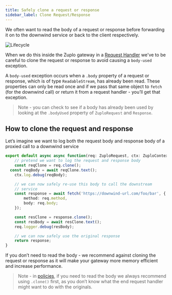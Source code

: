 ```yaml
---
title: Safely clone a request or response
sidebar_label: Clone Request/Response
---
```


We often want to read the body of a request or response before forwarding it on
to the downwind service or back to the client respectively.

![Lifecycle](https://cdn.zuplo.com/assets/f70d62c0-8bdd-4476-9fd6-fe2dad7ae3a2.png)

When we do this inside the Zuplo gateway in a
[Request Handler](../handlers/custom-handler.md) we've to be careful to clone
the request or response to avoid causing a `body-used` exception.

A `body-used` exception occurs when a `.body` property of a request or response,
which is of type `ReadableStream`, has already been read. These properties can
only be read once and if we pass that same object to `fetch` (for the downwind
call) or return it from a request handler - you’ll get that exception.

> Note - you can check to see if a body has already been used by looking at the
> `.bodyUsed` property of `ZuploRequest` and `Response`.

## How to clone the request and response

Let’s imagine we want to log both the request body and response body of a
proxied call to a downwind service

```ts
export default async async function(req: ZuploRequest, ctx: ZuploContext) {
	// pretend we want to log the request and response body
	const reqClone = req.clone();
  const reqBody = await reqClone.text();
	ctx.log.debug(reqBody);

	// we can now safely re-use this body to call the downstream
	// service
	const response = await fetch('https://downwind-url.com/foo/bar', {
		method: req.method,
		body: req.body;
	});

	const resClone = response.clone();
	const resBody = await resClone.text();
	req.logger.debug(resBody);

	// we can now safely use the original response
	return response;
}
```

If you don’t need to read the body - we recommend against cloning the request or
response as it will make your gateway more memory efficient and increase
performance.

> Note - in [policies](../policies), if you need to read the body we always
> recommend using `.clone()` first, as you don’t know what the end request
> handler might want to do with the originals.
